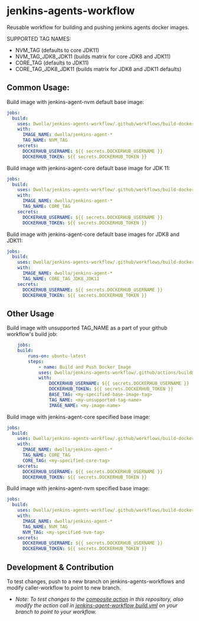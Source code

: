 # jenkins-agents-workflow
Reusable workflow for building and pushing jenkins agents docker images.

SUPPORTED TAG NAMES:
* NVM_TAG (defaults to core JDK11)
* NVM_TAG_JDK8_JDK11 (builds matrix for core JDK8 and JDK11)
* CORE_TAG (defaults to JDK11)
* CORE_TAG_JDK8_JDK11 (builds matrix for JDK8 and JDK11 defaults)

## Common Usage:

Build image with jenkins-agent-nvm default base image:
```yml
jobs:
  build:
    uses: Dwolla/jenkins-agents-workflow/.github/workflows/build-docker-image.yml@main
    with:
      IMAGE_NAME: dwolla/jenkins-agent-*
      TAG_NAME: NVM_TAG
    secrets:
      DOCKERHUB_USERNAME: ${{ secrets.DOCKERHUB_USERNAME }}
      DOCKERHUB_TOKEN: ${{ secrets.DOCKERHUB_TOKEN }}
```

Build image with jenkins-agent-core default base image for JDK 11:
```yml
jobs:
  build:
    uses: Dwolla/jenkins-agents-workflow/.github/workflows/build-docker-image.yml@main
    with:
      IMAGE_NAME: dwolla/jenkins-agent-*
      TAG_NAME: CORE_TAG
    secrets:
      DOCKERHUB_USERNAME: ${{ secrets.DOCKERHUB_USERNAME }}
      DOCKERHUB_TOKEN: ${{ secrets.DOCKERHUB_TOKEN }}
```

Build image with jenkins-agent-core default base images for JDK8 and JDK11:
```yml
jobs:
  build:
    uses: Dwolla/jenkins-agents-workflow/.github/workflows/build-docker-image.yml@main
    with:
      IMAGE_NAME: dwolla/jenkins-agent-*
      TAG_NAME: CORE_TAG_JDK8_JDK11
    secrets:
      DOCKERHUB_USERNAME: ${{ secrets.DOCKERHUB_USERNAME }}
      DOCKERHUB_TOKEN: ${{ secrets.DOCKERHUB_TOKEN }}
```

## Other Usage

Build image with unsupported TAG_NAME as a part of your github workflow's build job:
```yml
    jobs:
    build:
        runs-on: ubuntu-latest
        steps:
            - name: Build and Push Docker Image
            uses: Dwolla/jenkins-agents-workflow/.github/actions/build@main
            with:
                DOCKERHUB_USERNAME: ${{ secrets.DOCKERHUB_USERNAME }}
                DOCKERHUB_TOKEN: ${{ secrets.DOCKERHUB_TOKEN }}
                BASE_TAG: <my-specified-base-image-tag>
                TAG_NAME: <my-unsupported-tag-name>
                IMAGE_NAME: <my-image-name>
```

Build image with jenkins-agent-core specified base image:
```yml
jobs:
  build:
    uses: Dwolla/jenkins-agents-workflow/.github/workflows/build-docker-image.yml@main
    with:
      IMAGE_NAME: dwolla/jenkins-agent-*
      TAG_NAME: CORE_TAG
      CORE_TAG: <my-specified-core-tag>
    secrets:
      DOCKERHUB_USERNAME: ${{ secrets.DOCKERHUB_USERNAME }}
      DOCKERHUB_TOKEN: ${{ secrets.DOCKERHUB_TOKEN }}
```

Build image with jenkins-agent-nvm specified base image:
```yml
jobs:
  build:
    uses: Dwolla/jenkins-agents-workflow/.github/workflows/build-docker-image.yml@main
    with:
      IMAGE_NAME: dwolla/jenkins-agent-*
      TAG_NAME: NVM_TAG
      NVM_TAG: <my-specified-nvm-tag>
    secrets:
      DOCKERHUB_USERNAME: ${{ secrets.DOCKERHUB_USERNAME }}
      DOCKERHUB_TOKEN: ${{ secrets.DOCKERHUB_TOKEN }}
```

## Development & Contribution

To test changes, push to a new branch on jenkins-agents-workflows and modify caller-workflow to point to new branch.
* _Note: To test changes to the [composite action](./github/actions/build/action.yml) in this repository, also modify the action call in [jenkins-agent-workflow build.yml](./github/workflows/build.yml) on your branch to point to your workflow._

